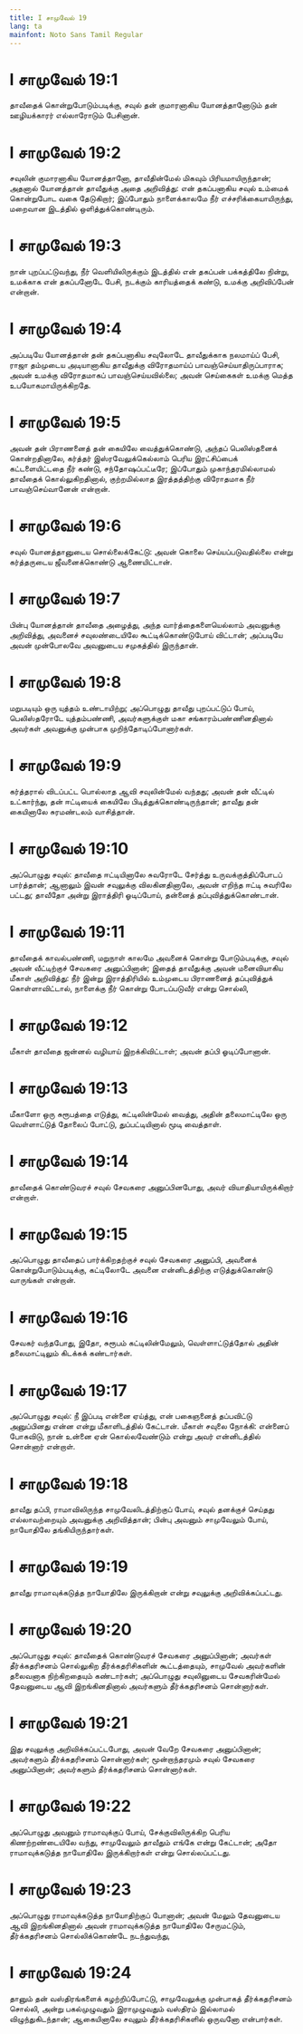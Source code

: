 ```yaml
---
title: I சாமுவேல் 19
lang: ta
mainfont: Noto Sans Tamil Regular
---
```


# I சாமுவேல் 19:1

தாவீதைக் கொன்றுபோடும்படிக்கு, சவுல் தன் குமாரனாகிய யோனத்தானோடும் தன் ஊழியக்காரர் எல்லாரோடும் பேசினான்.

# I சாமுவேல் 19:2

சவுலின் குமாரனாகிய யோனத்தானோ, தாவீதின்மேல் மிகவும் பிரியமாயிருந்தான்; அதனால் யோனத்தான் தாவீதுக்கு அதை அறிவித்து: என் தகப்பனாகிய சவுல் உம்மைக் கொன்றுபோட வகை தேடுகிறார்; இப்போதும் நாளைக்காலமே நீர் எச்சரிக்கையாயிருந்து, மறைவான இடத்தில் ஒளித்துக்கொண்டிரும்.

# I சாமுவேல் 19:3

நான் புறப்பட்டுவந்து, நீர் வெளியிலிருக்கும் இடத்தில் என் தகப்பன் பக்கத்திலே நின்று, உமக்காக என் தகப்பனோடே பேசி, நடக்கும் காரியத்தைக் கண்டு, உமக்கு அறிவிப்பேன் என்றான்.

# I சாமுவேல் 19:4

அப்படியே யோனத்தான் தன் தகப்பனாகிய சவுலோடே தாவீதுக்காக நலமாய்ப் பேசி, ராஜா தம்முடைய அடியானாகிய தாவீதுக்கு விரோதமாய்ப் பாவஞ்செய்யாதிருப்பாராக; அவன் உமக்கு விரோதமாகப் பாவஞ்செய்யவில்லை; அவன் செய்கைகள் உமக்கு மெத்த உபயோகமாயிருக்கிறதே.

# I சாமுவேல் 19:5

அவன் தன் பிராணனைத் தன் கையிலே வைத்துக்கொண்டு, அந்தப் பெலிஸ்தனைக் கொன்றதினாலே, கர்த்தர் இஸ்ரவேலுக்கெல்லாம் பெரிய இரட்சிப்பைக் கட்டளையிட்டதை நீர் கண்டு, சந்தோஷப்பட்டீரே; இப்போதும் முகாந்தரமில்லாமல் தாவீதைக் கொல்லுகிறதினால், குற்றமில்லாத இரத்தத்திற்கு விரோதமாக நீர் பாவஞ்செய்வானேன் என்றான்.

# I சாமுவேல் 19:6

சவுல் யோனத்தானுடைய சொல்லைக்கேட்டு: அவன் கொலை செய்யப்படுவதில்லை என்று கர்த்தருடைய ஜீவனைக்கொண்டு ஆணையிட்டான்.

# I சாமுவேல் 19:7

பின்பு யோனத்தான் தாவீதை அழைத்து, அந்த வார்த்தைகளையெல்லாம் அவனுக்கு அறிவித்து, அவனைச் சவுலண்டையிலே கூட்டிக்கொண்டுபோய் விட்டான்; அப்படியே அவன் முன்போலவே அவனுடைய சமுகத்தில் இருந்தான்.

# I சாமுவேல் 19:8

மறுபடியும் ஒரு யுத்தம் உண்டாயிற்று; அப்பொழுது தாவீது புறப்பட்டுப் போய், பெலிஸ்தரோடே யுத்தம்பண்ணி, அவர்களுக்குள் மகா சங்காரம்பண்ணினதினால் அவர்கள் அவனுக்கு முன்பாக முறிந்தோடிப்போனார்கள்.

# I சாமுவேல் 19:9

கர்த்தரால் விடப்பட்ட பொல்லாத ஆவி சவுலின்மேல் வந்தது; அவன் தன் வீட்டில் உட்கார்ந்து, தன் ஈட்டியைக் கையிலே பிடித்துக்கொண்டிருந்தான்; தாவீது தன் கையினாலே சுரமண்டலம் வாசித்தான்.

# I சாமுவேல் 19:10

அப்பொழுது சவுல்: தாவீதை ஈட்டியினாலே சுவரோடே சேர்த்து உருவக்குத்திப்போடப் பார்த்தான்; ஆனாலும் இவன் சவுலுக்கு விலகினதினாலே, அவன் எறிந்த ஈட்டி சுவரிலே பட்டது; தாவீதோ அன்று இராத்திரி ஓடிப்போய், தன்னைத் தப்புவித்துக்கொண்டான்.

# I சாமுவேல் 19:11

தாவீதைக் காவல்பண்ணி, மறுநாள் காலமே அவனைக் கொன்று போடும்படிக்கு, சவுல் அவன் வீட்டிற்குச் சேவகரை அனுப்பினான்; இதைத் தாவீதுக்கு அவன் மனைவியாகிய மீகாள் அறிவித்து: நீர் இன்று இராத்திரியில் உம்முடைய பிராணனைத் தப்புவித்துக் கொள்ளாவிட்டால், நாளைக்கு நீர் கொன்று போடப்படுவீர் என்று சொல்லி,

# I சாமுவேல் 19:12

மீகாள் தாவீதை ஜன்னல் வழியாய் இறக்கிவிட்டாள்; அவன் தப்பி ஓடிப்போனான்.

# I சாமுவேல் 19:13

மீகாளோ ஒரு சுரூபத்தை எடுத்து, கட்டிலின்மேல் வைத்து, அதின் தலைமாட்டிலே ஒரு வெள்ளாட்டுத் தோலைப் போட்டு, துப்பட்டியினால் மூடி வைத்தாள்.

# I சாமுவேல் 19:14

தாவீதைக் கொண்டுவரச் சவுல் சேவகரை அனுப்பினபோது, அவர் வியாதியாயிருக்கிறார் என்றாள்.

# I சாமுவேல் 19:15

அப்பொழுது தாவீதைப் பார்க்கிறதற்குச் சவுல் சேவகரை அனுப்பி, அவனைக் கொன்றுபோடும்படிக்கு, கட்டிலோடே அவனை என்னிடத்திற்கு எடுத்துக்கொண்டு வாருங்கள் என்றான்.

# I சாமுவேல் 19:16

சேவகர் வந்தபோது, இதோ, சுரூபம் கட்டிலின்மேலும், வெள்ளாட்டுத்தோல் அதின் தலைமாட்டிலும் கிடக்கக் கண்டார்கள்.

# I சாமுவேல் 19:17

அப்பொழுது சவுல்: நீ இப்படி என்னை ஏய்த்து, என் பகைஞனைத் தப்பவிட்டு அனுப்பினது என்ன என்று மீகாளிடத்தில் கேட்டான். மீகாள் சவுலை நோக்கி: என்னைப் போகவிடு, நான் உன்னை ஏன் கொல்லவேண்டும் என்று அவர் என்னிடத்தில் சொன்னார் என்றாள்.

# I சாமுவேல் 19:18

தாவீது தப்பி, ராமாவிலிருந்த சாமுவேலிடத்திற்குப் போய், சவுல் தனக்குச் செய்தது எல்லாவற்றையும் அவனுக்கு அறிவித்தான்; பின்பு அவனும் சாமுவேலும் போய், நாயோதிலே தங்கியிருந்தார்கள்.

# I சாமுவேல் 19:19

தாவீது ராமாவுக்கடுத்த நாயோதிலே இருக்கிறான் என்று சவுலுக்கு அறிவிக்கப்பட்டது.

# I சாமுவேல் 19:20

அப்பொழுது சவுல்: தாவீதைக் கொண்டுவரச் சேவகரை அனுப்பினான்; அவர்கள் தீர்க்கதரிசனம் சொல்லுகிற தீர்க்கதரிசிகளின் கூட்டத்தையும், சாமுவேல் அவர்களின் தலைவனாக நிற்கிறதையும் கண்டார்கள்; அப்பொழுது சவுலினுடைய சேவகரின்மேல் தேவனுடைய ஆவி இறங்கினதினால் அவர்களும் தீர்க்கதரிசனம் சொன்னார்கள்.

# I சாமுவேல் 19:21

இது சவுலுக்கு அறிவிக்கப்பட்டபோது, அவன் வேறே சேவகரை அனுப்பினான்; அவர்களும் தீர்க்கதரிசனம் சொன்னார்கள்; மூன்றாந்தரமும் சவுல் சேவகரை அனுப்பினான்; அவர்களும் தீர்க்கதரிசனம் சொன்னார்கள்.

# I சாமுவேல் 19:22

அப்பொழுது அவனும் ராமாவுக்குப் போய், சேக்குவிலிருக்கிற பெரிய கிணற்றண்டையிலே வந்து, சாமுவேலும் தாவீதும் எங்கே என்று கேட்டான்; அதோ ராமாவுக்கடுத்த நாயோதிலே இருக்கிறார்கள் என்று சொல்லப்பட்டது.

# I சாமுவேல் 19:23

அப்பொழுது ராமாவுக்கடுத்த நாயோதிற்குப் போனான்; அவன் மேலும் தேவனுடைய ஆவி இறங்கினதினால் அவன் ராமாவுக்கடுத்த நாயோதிலே சேருமட்டும், தீர்க்கதரிசனம் சொல்லிக்கொண்டே நடந்துவந்து,

# I சாமுவேல் 19:24

தானும் தன் வஸ்திரங்களைக் கழற்றிப்போட்டு, சாமுவேலுக்கு முன்பாகத் தீர்க்கதரிசனம் சொல்லி, அன்று பகல்முழுவதும் இராமுழுவதும் வஸ்திரம் இல்லாமல் விழுந்துகிடந்தான்; ஆகையினாலே சவுலும் தீர்க்கதரிசிகளில் ஒருவனோ என்பார்கள்.

